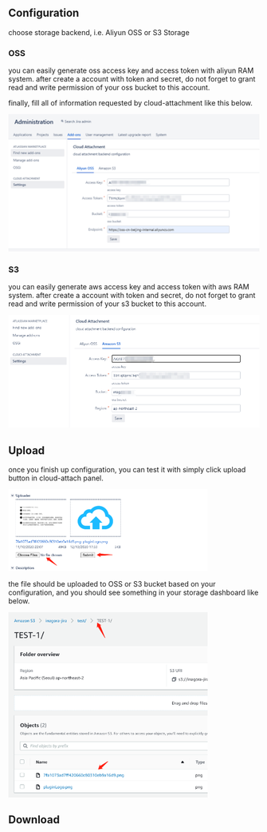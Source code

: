 ## Configuration
choose storage backend, i.e. Aliyun OSS or S3 Storage

### OSS
you can easily generate oss access key and access token with aliyun RAM system.
after create a account with token and secret, do not forget to grant read and write
permission of your oss bucket to this account.

finally, fill all of information requested by cloud-attachment like this below.

<img src="https://raw.githubusercontent.com/roodkcab/cloud-attachment-support/master/images/oss.png" width="800">

### S3
you can easily generate aws access key and access token with aws RAM system.
after create a account with token and secret, do not forget to grant read and write
permission of your s3 bucket to this account.

<img src="https://raw.githubusercontent.com/roodkcab/cloud-attachment-support/master/images/s3.png" width="800">

## Upload
once you finish up configuration, you can test it with simply click upload button in cloud-attach panel.

<img src="https://raw.githubusercontent.com/roodkcab/cloud-attachment-support/master/images/uploader.png" width="400">

the file should be uploaded to OSS or S3 bucket based on your configuration, and you should see something in your storage
dashboard like below.

<img src="https://raw.githubusercontent.com/roodkcab/cloud-attachment-support/master/images/s3_uploader.png" width="400">



## Download
